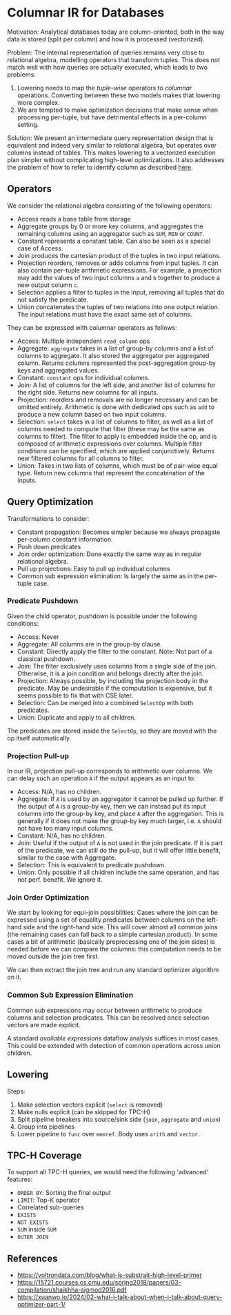 # Columnar IR for Databases
Motivation: Analytical databases today are column-oriented, both in the way data is stored (split per column) and how it is processed (vectorized).

Problem: The internal representation of queries remains very close to relational algebra, modelling operators that transform tuples. This does not match well with how queries are actually executed, which leads to two problems:
1. Lowering needs to map the _tuple-wise_ operators to _columnar_ operations.
   Converting between these two models makes that lowering more complex.
2. We are tempted to make optimization decisions that make sense when processing per-tuple, but have detrimental effects in a per-column setting.

Solution: We present an intermediate query representation design that is equivalent and indeed very similar to relational algebra, but operates over columns instead of tables. 
This makes lowering to a vectorized execution plan simpler without complicating high-level optimizations. It also addresses the problem of how to refer to identify column as described [here](https://xuanwo.io/2024/02-what-i-talk-about-when-i-talk-about-query-optimizer-part-1/).

## Operators
We consider the relational algebra consisting of the following operators:
- Access reads a base table from storage
- Aggregate groups by 0 or more key columns, and aggregates the remaining columns using an aggregator such as `SUM`, `MIN` or `COUNT`.
- Constant represents a constant table. Can also be seen as a special case of Access.
- Join produces the cartesian product of the tuples in two input relations.
- Projection reorders, removes or adds columns from input tuples. It can also contain per-tuple arithmetic expressions. For example, a projection may add the values of two input columns `a` and `b` together to produce a new output column `c`.
- Selection applies a filter to tuples in the input, removing all tuples that do not satisfy the predicate.
- Union concatenates the tuples of two relations into one output relation. The input relations must have the exact same set of columns.

They can be expressed with columnar operators as follows:
- Access: Multiple independent `read_column` ops
- Aggregate: `aggregate` takes in a list of group-by columns and a list of columns to aggregate. 
  It also stored the aggregator per aggregated column.
  Returns columns represented the post-aggregation group-by keys and aggregated values.
- Constant: `constant` ops for individual columns.
- Join: A list of columns for the left side, and another list of columns for the right side.
  Returns new columns for all inputs.
- Projection: reorders and removals are no longer necessary and can be omitted entirely.
  Arithmetic is done with dedicated ops such as `add` to produce a new column based on two input columns.
- Selection: `select` takes in a list of columns to filter, as well as a list of columns needed to compute that filter (these may be the same as columns to filter).
  The filter to apply is embedded inside the op, and is composed of arithmetic expressions over columns.
  Multiple filter conditions can be specified, which are applied conjunctively.
  Returns new filtered columns for all columns to filter.
- Union: Takes in two lists of columns, which must be of pair-wise equal type.
  Return new columns that represent the concatenation of the inputs.

## Query Optimization
Transformations to consider:
- Constant propagation: Becomes simpler because we always propagate per-column constant information.
- Push down predicates
- Join order optimization: Done exactly the same way as in regular relational algebra.
- Pull up projections: Easy to pull up individual columns
- Common sub expression elimination: Is largely the same as in the per-tuple case.

### Predicate Pushdown
Given the child operator, pushdown is possible under the following conditions:
- Access: Never
- Aggregate: All columns are in the group-by clause.
- Constant: Directly apply the filter to the constant. Note: Not part of a classical pushdown.
- Join: The filter exclusively uses columns from a single side of the join. 
  Otherwise, it is a join condition and belongs directly after the join.
- Projection: Always possible, by including the projection body in the predicate. 
  May be undesirable if the computation is expensive, but it seems possible to fix that with CSE later.
- Selection: Can be merged into a combined `SelectOp` with both predicates.
- Union: Duplicate and apply to all children. 

The predicates are stored inside the `SelectOp`, so they are moved with the op itself automatically.

### Projection Pull-up 
In our IR, projection pull-up corresponds to arithmetic over columns.
We can delay such an operation `A` if the output appears as an input to:
- Access: N/A, has no children.
- Aggregate: If `A` is used by an aggregator it cannot be pulled up further. 
  If the output of `A` is a group-by key, then we can instead put its input columns into the group-by key, and place `A` after the aggregation. 
  This is generally if it does not make the group-by key much larger, i.e. `A` should not have too many input columns.  
- Constant: N/A, has no children.
- Join: Useful if the output of `A` is not used in the join predicate.
  If it is part of the predicate, we can still do the pull-up, but it will offer little benefit, similar to the case with Aggregate.
- Selection: This is equivalent to predicate pushdown.
- Union: Only possible if all children include the same operation, and has not perf. benefit. 
  We ignore it.

### Join Order Optimization
We start by looking for equi-join possibilities: Cases where the join can be expressed using a set of equality predicates between columns on the left-hand side and the right-hand side.
This will cover almost all common joins (the remaining cases can fall back to a simple cartesian product).
In some cases a bit of arithmetic (basically preprocessing one of the join sides) is needed before we can compare the columns: this computation needs to be moved outside the join tree first.

We can then extract the join tree and run any standard optimizer algorithm on it.

### Common Sub Expression Elimination
Common sub expressions may occur between arithmetic to produce columns and selection predicates. 
This can be resolved once selection vectors are made explicit.

A standard _available expressions_ dataflow analysis suffices in most cases.
This could be extended with detection of common operations across union children.

## Lowering
Steps:
1. Make selection vectors explicit (`select` is removed)
2. Make nulls explicit (can be skipped for TPC-H)
3. Split pipeline breakers into source/sink side (`join`, `aggregate` and `union`)
4. Group into pipelines
5. Lower pipeline to `func` over `memref`. Body uses `arith` and `vector`.

## TPC-H Coverage
To support all TPC-H queries, we would need the following 'advanced' features:
- `ORDER BY`: Sorting the final output
- `LIMIT`: Top-K operator
- Correlated sub-queries
- `EXISTS`
- `NOT EXISTS`
- `SUM` inside `SUM`
- `OUTER JOIN`

## References
- https://voltrondata.com/blog/what-is-substrait-high-level-primer
- https://15721.courses.cs.cmu.edu/spring2018/papers/03-compilation/shaikhha-sigmod2016.pdf
- https://xuanwo.io/2024/02-what-i-talk-about-when-i-talk-about-query-optimizer-part-1/